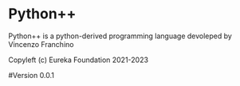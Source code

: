 # Python++
Python++ is a python-derived programming language devoleped by Vincenzo Franchino

Copyleft (c)  Eureka Foundation 2021-2023

#Version
0.0.1
